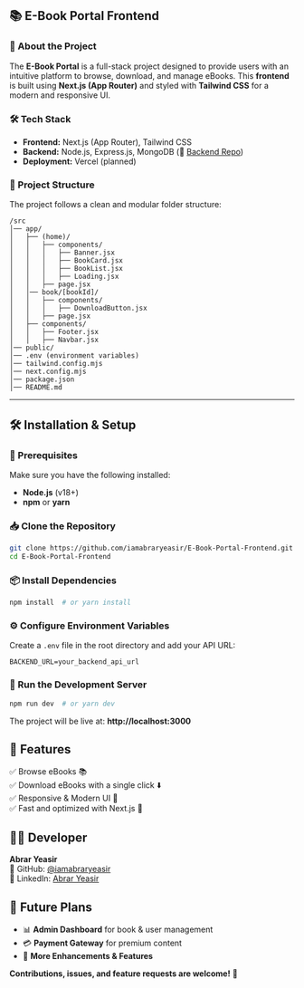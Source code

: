 ## 📚 E-Book Portal Frontend

### 🚀 About the Project

The **E-Book Portal** is a full-stack project designed to provide users with an intuitive platform to browse, download, and manage eBooks. This **frontend** is built using **Next.js (App Router)** and styled with **Tailwind CSS** for a modern and responsive UI.

### 🛠️ Tech Stack

- **Frontend:** Next.js (App Router), Tailwind CSS
- **Backend:** Node.js, Express.js, MongoDB (🔗 [Backend Repo](https://github.com/iamabraryeasir/E-Book-Portal-Backend))
- **Deployment:** Vercel (planned)

### 📂 Project Structure

The project follows a clean and modular folder structure:

```
/src
│── app/
│   ├── (home)/
│   │   ├── components/
│   │   │   ├── Banner.jsx
│   │   │   ├── BookCard.jsx
│   │   │   ├── BookList.jsx
│   │   │   ├── Loading.jsx
│   │   ├── page.jsx
│   │── book/[bookId]/
│   │   ├── components/
│   │   │   ├── DownloadButton.jsx
│   │   ├── page.jsx
│   ├── components/
│   │   ├── Footer.jsx
│   │   ├── Navbar.jsx
│── public/
│── .env (environment variables)
│── tailwind.config.mjs
│── next.config.mjs
│── package.json
│── README.md
```

---

## 🛠 Installation & Setup

### 📌 Prerequisites

Make sure you have the following installed:

- **Node.js** (v18+)
- **npm** or **yarn**

### 📥 Clone the Repository

```bash
git clone https://github.com/iamabraryeasir/E-Book-Portal-Frontend.git
cd E-Book-Portal-Frontend
```

### 📦 Install Dependencies

```bash
npm install  # or yarn install
```

### ⚙️ Configure Environment Variables

Create a `.env` file in the root directory and add your API URL:

```
BACKEND_URL=your_backend_api_url
```

### 🚀 Run the Development Server

```bash
npm run dev  # or yarn dev
```

The project will be live at: **http://localhost:3000**

## 📌 Features

✅ Browse eBooks 📚  
✅ Download eBooks with a single click ⬇️  
✅ Responsive & Modern UI 🎨  
✅ Fast and optimized with Next.js 🚀

## 👨‍💻 Developer

**Abrar Yeasir**  
🔗 GitHub: [@iamabraryeasir](https://github.com/iamabraryeasir)  
🔗 LinkedIn: [Abrar Yeasir](https://www.linkedin.com/in/iamabraryeasir)

## 📝 Future Plans

- 📊 **Admin Dashboard** for book & user management
- 💳 **Payment Gateway** for premium content
- 🚀 **More Enhancements & Features**

**Contributions, issues, and feature requests are welcome!** 🎉
